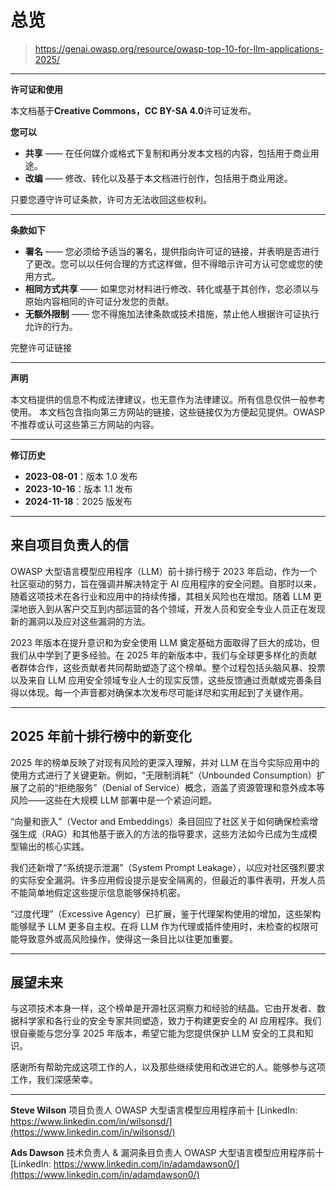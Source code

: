 # 总览

> https://genai.owasp.org/resource/owasp-top-10-for-llm-applications-2025/

------

**许可证和使用**

本文档基于**Creative Commons，CC BY-SA 4.0**许可证发布。

**您可以**

- **共享** —— 在任何媒介或格式下复制和再分发本文档的内容，包括用于商业用途。
- **改编** —— 修改、转化以及基于本文档进行创作，包括用于商业用途。

只要您遵守许可证条款，许可方无法收回这些权利。

------

**条款如下**

- **署名** —— 您必须给予适当的署名，提供指向许可证的链接，并表明是否进行了更改。您可以以任何合理的方式这样做，但不得暗示许可方认可您或您的使用方式。
- **相同方式共享** —— 如果您对材料进行修改、转化或基于其创作，您必须以与原始内容相同的许可证分发您的贡献。
- **无额外限制** —— 您不得施加法律条款或技术措施，禁止他人根据许可证执行允许的行为。

完整许可证链接

------

**声明**

本文档提供的信息不构成法律建议，也无意作为法律建议。所有信息仅供一般参考使用。
本文档包含指向第三方网站的链接，这些链接仅为方便起见提供。OWASP 不推荐或认可这些第三方网站的内容。

------

**修订历史**

- **2023-08-01**：版本 1.0 发布
- **2023-10-16**：版本 1.1 发布
- **2024-11-18**：2025 版发布



------

## 来自项目负责人的信

OWASP 大型语言模型应用程序（LLM）前十排行榜于 2023 年启动，作为一个社区驱动的努力，旨在强调并解决特定于 AI 应用程序的安全问题。自那时以来，随着这项技术在各行业和应用中的持续传播，其相关风险也在增加。随着 LLM 更深地嵌入到从客户交互到内部运营的各个领域，开发人员和安全专业人员正在发现新的漏洞以及应对这些漏洞的方法。

2023 年版本在提升意识和为安全使用 LLM 奠定基础方面取得了巨大的成功，但我们从中学到了更多经验。在 2025 年的新版本中，我们与全球更多样化的贡献者群体合作，这些贡献者共同帮助塑造了这个榜单。整个过程包括头脑风暴、投票以及来自 LLM 应用安全领域专业人士的现实反馈，这些反馈通过贡献或完善条目得以体现。每一个声音都对确保本次发布尽可能详尽和实用起到了关键作用。

------

## 2025 年前十排行榜中的新变化

2025 年的榜单反映了对现有风险的更深入理解，并对 LLM 在当今实际应用中的使用方式进行了关键更新。例如，“无限制消耗”（Unbounded Consumption）扩展了之前的“拒绝服务”（Denial of Service）概念，涵盖了资源管理和意外成本等风险——这些在大规模 LLM 部署中是一个紧迫问题。

“向量和嵌入”（Vector and Embeddings）条目回应了社区关于如何确保检索增强生成（RAG）和其他基于嵌入的方法的指导要求，这些方法如今已成为生成模型输出的核心实践。

我们还新增了“系统提示泄漏”（System Prompt Leakage），以应对社区强烈要求的实际安全漏洞。许多应用假设提示是安全隔离的，但最近的事件表明，开发人员不能简单地假定这些提示信息能够保持机密。

“过度代理”（Excessive Agency）已扩展，鉴于代理架构使用的增加，这些架构能够赋予 LLM 更多自主权。在将 LLM 作为代理或插件使用时，未检查的权限可能导致意外或高风险操作，使得这一条目比以往更加重要。

------

## 展望未来

与这项技术本身一样，这个榜单是开源社区洞察力和经验的结晶。它由开发者、数据科学家和各行业的安全专家共同塑造，致力于构建更安全的 AI 应用程序。我们很自豪能与您分享 2025 年版本，希望它能为您提供保护 LLM 安全的工具和知识。

感谢所有帮助完成这项工作的人，以及那些继续使用和改进它的人。能够参与这项工作，我们深感荣幸。

------

**Steve Wilson**
项目负责人
OWASP 大型语言模型应用程序前十
[LinkedIn: https://www.linkedin.com/in/wilsonsd/](https://www.linkedin.com/in/wilsonsd/)

**Ads Dawson**
技术负责人 & 漏洞条目负责人
OWASP 大型语言模型应用程序前十
[LinkedIn: https://www.linkedin.com/in/adamdawson0/](https://www.linkedin.com/in/adamdawson0/)
